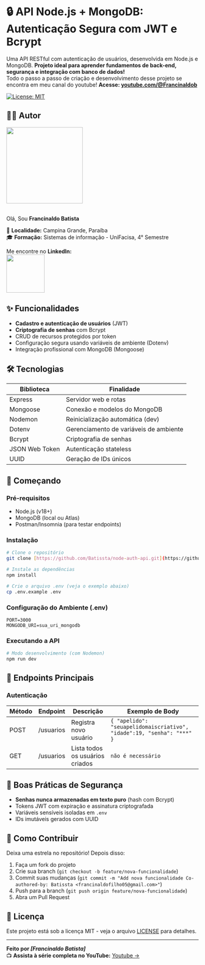 # 🔒 API Node.js + MongoDB: Autenticação Segura com JWT e Bcrypt

Uma API RESTful com autenticação de usuários, desenvolvida em Node.js e MongoDB. **Projeto ideal para aprender fundamentos de back-end, segurança e integração com banco de dados!**<br>
Todo o passo a passo de criação e desenvolvimento desse projeto se encontra em meu canal do youtube! **Acesse: [youtube.com/@Francinaldob](https://www.youtube.com/@Francinaldob)**

[![License: MIT](https://img.shields.io/badge/License-MIT-green.svg)](https://opensource.org/licenses/MIT)

## ✍🏻 Autor

<a><img src="https://gitlab.com/uploads/-/system/user/avatar/23003426/avatar.png" width="200"></a><br><br>

Olá, Sou **Francinaldo Batista** <br>

📍 **Localidade:** Campina Grande, Paraíba<br>
🎓 **Formação:** Sistemas de informação - UniFacisa, 4° Semestre<br>

Me encontre no **LinkedIn:**<br>
<a href="https://www.linkedin.com/in/francinaldobatista"><img src="https://img.shields.io/badge/LinkedIn-blue?style=for-the-badge&logo=linkedin" width="100"></a>

## ✨ Funcionalidades
- **Cadastro e autenticação de usuários** (JWT)
- **Criptografia de senhas** com Bcrypt
- CRUD de recursos protegidos por token
- Configuração segura usando variáveis de ambiente (Dotenv)
- Integração profissional com MongoDB (Mongoose)

## 🛠️ Tecnologias
| Biblioteca      | Finalidade                          |
|-----------------|-------------------------------------|
| Express         | Servidor web e rotas                |
| Mongoose        | Conexão e modelos do MongoDB        |
| Nodemon         | Reinicialização automática (dev)    |
| Dotenv          | Gerenciamento de variáveis de ambiente |
| Bcrypt          | Criptografia de senhas              |
| JSON Web Token  | Autenticação stateless              |
| UUID            | Geração de IDs únicos               |

## 🚀 Começando

### Pré-requisitos
- Node.js (v18+)
- MongoDB (local ou Atlas)
- Postman/Insomnia (para testar endpoints)

### Instalação
```bash
# Clone o repositório
git clone [https://github.com/Batissta/node-auth-api.git](https://github.com/Batissta/node-auth-api.git)

# Instale as dependências
npm install

# Crie o arquivo .env (veja o exemplo abaixo)
cp .env.example .env
```

### Configuração do Ambiente (.env)
```env
PORT=3000
MONGODB_URI=sua_uri_mongodb
```

### Executando a API
```bash
# Modo desenvolvimento (com Nodemon)
npm run dev
```

## 📡 Endpoints Principais

### Autenticação
| Método | Endpoint         | Descrição               | Exemplo de Body                  |
|--------|------------------|-------------------------|-----------------------------------|
| POST   | /usuarios   | Registra novo usuário   | `{ "apelido": "seuapelidomaiscriativo", "idade":19, "senha": "***" }` |
| GET   | /usuarios      | Lista todos os usuários criados          | `não é necessário` |


## 🔐 Boas Práticas de Segurança
- **Senhas nunca armazenadas em texto puro** (hash com Bcrypt)
- Tokens JWT com expiração e assinatura criptografada
- Variáveis sensíveis isoladas em `.env`
- IDs imutáveis gerados com UUID

## 🤝 Como Contribuir
Deixa uma estrela no repositório! Depois disso:
1. Faça um fork do projeto
2. Crie sua branch (`git checkout -b feature/nova-funcionalidade`)
3. Commit suas mudanças (`git commit -m "Add nova funcionalidade Co-authored-by: Batissta <francinaldofilho05@gmail.com>"`)
5. Push para a branch (`git push origin feature/nova-funcionalidade`)
6. Abra um Pull Request

## 📄 Licença
Este projeto está sob a licença MIT - veja o arquivo [LICENSE](LICENSE) para detalhes.

---

**Feito por _[Francinaldo Batista]_**  
📺 **Assista à série completa no YouTube:** [Youtube ->](https://youtu.be/fCQfRp_ME80?si=BcDL40gtHVuT0sDX)
